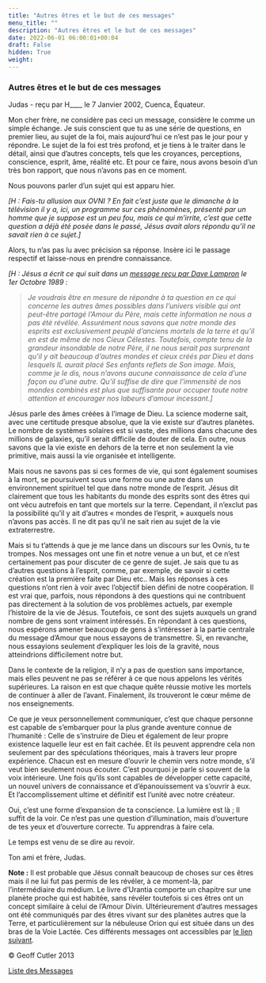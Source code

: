 ```yaml
---
title: "Autres êtres et le but de ces messages"
menu_title: ""
description: "Autres êtres et le but de ces messages"
date: 2022-06-01 06:00:01+00:04
draft: False
hidden: True
weight:
---
```

### Autres êtres et le but de ces messages

Judas - reçu par H____ le 7 Janvier 2002, Cuenca, Équateur.

Mon cher frère, ne considère pas ceci un message, considère le comme un simple échange. Je suis conscient que tu as une série de questions, en premier lieu, au sujet de la foi, mais aujourd’hui ce n’est pas le jour pour y répondre. Le sujet de la foi est très profond, et je tiens à le traiter dans le détail, ainsi que d’autres concepts, tels que les croyances, perceptions, conscience, esprit, âme, réalité etc. Et pour ce faire, nous avons besoin d’un très bon rapport, que nous n’avons pas en ce moment.

Nous pouvons parler d’un sujet qui est apparu hier.

*[H : Fais-tu allusion aux OVNI ? En fait c’est juste que le dimanche à la télévision il y a, ici, un programme sur ces phénomènes, présenté par un homme que je suppose est un peu fou, mais ce qui m’irrite, c’est que cette question a déjà été posée dans le passé, Jésus avait alors répondu qu’il ne savait rien à ce sujet.]*

Alors, tu n’as pas lu avec précision sa réponse. Insère ici le passage respectif et laisse-nous en prendre connaissance.

*[H : Jésus a écrit ce qui suit dans un [message reçu par Dave Lampron](/fr-contemporary-messages/fr-contemporary-messages-by-date-order/fr-contemporary-messages-1984-1994/fr-1989-10-1-1-dl-jesus/) le 1er Octobre 1989 :*

> *Je voudrais être en mesure de répondre à ta question en ce qui concerne les autres âmes possibles dans l’univers visible qui ont peut-être partagé l’Amour du Père, mais cette information ne nous a pas été révélée. Assurément nous savons que notre monde des esprits est exclusivement peuplé d’anciens mortels de la terre et qu’il en est de même de nos Cieux Célestes. Toutefois, compte tenu de la grandeur insondable de notre Père, il ne nous serait pas surprenant qu’il y ait beaucoup d’autres mondes et cieux créés par Dieu et dans lesquels IL aurait placé Ses enfants reflets de Son image. Mais, comme je le dis, nous n’avons aucune connaissance de cela d’une façon ou d’une autre. Qu’il suffise de dire que l’immensité de nos mondes combinés est plus que suffisante pour occuper toute notre attention et encourager nos labeurs d’amour incessant.]*

Jésus parle des âmes créées à l’image de Dieu. La science moderne sait, avec une certitude presque absolue, que la vie existe sur d’autres planètes. Le nombre de systèmes solaires est si vaste, des millions dans chacune des millions de galaxies, qu’il serait difficile de douter de cela. En outre, nous savons que la vie existe en dehors de la terre et non seulement la vie primitive, mais aussi la vie organisée et intelligente.

Mais nous ne savons pas si ces formes de vie, qui sont également soumises à la mort, se poursuivent sous une forme ou une autre dans un environnement spirituel tel que dans notre monde de l’esprit. Jésus dit clairement que tous les habitants du monde des esprits sont des êtres qui ont vécu autrefois en tant que mortels sur la terre. Cependant, il n’exclut pas la possibilité qu’il y ait d’autres « mondes de l’esprit, » auxquels nous n’avons pas accès. Il ne dit pas qu’il ne sait rien au sujet de la vie extraterrestre.

Mais si tu t’attends à que je me lance dans un discours sur les Ovnis, tu te trompes. Nos messages ont une fin et notre venue a un but, et ce n’est certainement pas pour discuter de ce genre de sujet. Je sais que tu as d’autres questions à l’esprit, comme, par exemple, de savoir si cette création est la première faite par Dieu etc.. Mais les réponses à ces questions n’ont rien à voir avec l’objectif bien défini de notre coopération. Il est vrai que, parfois, nous répondons à des questions qui ne contribuent pas directement à la solution de vos problèmes actuels, par exemple l’histoire de la vie de Jésus. Toutefois, ce sont des sujets auxquels un grand nombre de gens sont vraiment intéressés. En répondant à ces questions, nous espérons amener beaucoup de gens à s’intéresser à la partie centrale du message d’Amour que nous essayons de transmettre. Si, en revanche, nous essayions seulement d’expliquer les lois de la gravité, nous atteindrions difficilement notre but.

Dans le contexte de la religion, il n’y a pas de question sans importance, mais elles peuvent ne pas se référer à ce que nous appelons les vérités supérieures. La raison en est que chaque quête réussie motive les mortels de continuer à aller de l’avant. Finalement, ils trouveront le cœur même de nos enseignements.

Ce que je veux personnellement communiquer, c’est que chaque personne est capable de s’embarquer pour la plus grande aventure connue de l’humanité : Celle de s’instruire  de Dieu et  également de leur propre existence laquelle leur est en fait cachée. Et ils peuvent apprendre cela non seulement par des spéculations théoriques, mais à travers leur propre expérience. Chacun est en mesure d’ouvrir le chemin vers notre monde, s’il veut bien seulement nous écouter. C’est pourquoi je parle si souvent de la voix intérieure. Une fois qu’ils sont capables de développer cette capacité, un nouvel univers de connaissance et d’épanouissement va s’ouvrir à eux. Et l’accomplissement ultime et définitif est l’unité avec notre créateur.

Oui, c’est une forme d’expansion de ta conscience. La lumière est là ; Il suffit de la voir. Ce n’est pas une question d’illumination, mais d’ouverture de tes yeux et d’ouverture correcte. Tu apprendras à faire cela.

Le temps est venu de se dire au revoir.

Ton ami et frère, Judas.

**Note :** Il est probable que Jésus connaît beaucoup de choses sur ces êtres mais il ne lui fut pas permis de les révéler, à ce moment-là, par l’intermédiaire du médium. Le livre d’Urantia comporte un chapitre sur une planète proche qui est habitée, sans révéler toutefois si ces êtres ont un concept similaire à celui de l’Amour Divin. Ultérieurement d’autres messages ont été communiqués par des êtres vivant sur des planètes autres que la Terre, et particulièrement sur la nébuleuse Orion qui est située dans un des bras de la Voie Lactée. Ces différents messages ont accessibles par [le lien suivant](/9-fr-topical-subjects/9-8-fr-the-peoples-of-outer-space/).

© Geoff Cutler 2013

[Liste des Messages](/fr-contemporary-messages/fr-contemporary-messages-by-date-order/fr-contemporary-messages-2002)
